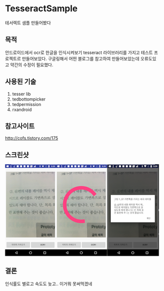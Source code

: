 # TesseractSample
테서렉트 샘플 만들어봤다

## 목적
안드로이드에서 ocr로 한글을 인식시켜보기 tesseract 라이브러리를 가지고 테스트 프로젝트르 만들어보았다.
구글링해서 어떤 블로그를 참고하여 만들어보았는데 오류도있고 약간의 수정이 필요했다.

## 사용된 기술
1. tesser lib
2. tedbottompicker
3. tedpermission
4. rxandroid

## 참고사이트
http://cofs.tistory.com/175

## 스크린샷
![Screenshot](https://github.com/karrel84/TesseractSample/blob/master/screen.png?raw=true)

## 결론
인식률도 별로고 속도도 늦고.. 이거뭐 못써먹겠네
